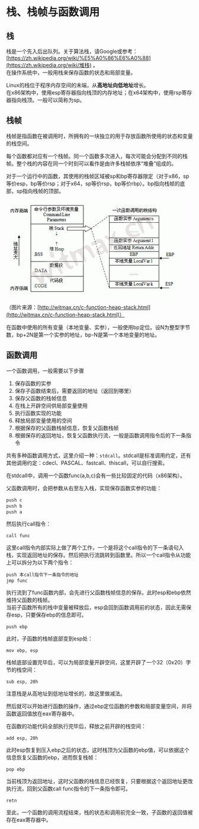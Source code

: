 # 栈、栈帧与函数调用

## 栈

栈是一个先入后出队列。关于算法栈，请Google或参考：[https://zh.wikipedia.org/wiki/%E5%A0%86%E6%A0%88](https://zh.wikipedia.org/wiki/堆栈) 。  
在操作系统中，一般用栈来保存函数的状态和局部变量。

Linux的栈位于程序内存空间的末端，从**高地址向低地址**增长。  
在x86架构中，使用esp寄存器指向栈顶的内存地址；在x64架构中，使用rsp寄存器指向栈顶。一般可以简称为sp。

## 栈帧

栈帧是指函数在被调用时，所拥有的一块独立的用于存放函数所使用的状态和变量的栈空间。

每个函数都对应有一个栈帧。同一个函数多次进入，每次可能会分配到不同的栈帧。整个栈的内容在同一个时刻可以看作是由许多栈帧依序“堆叠”组成的。

对于一个运行中的函数，其使用的栈帧区域被sp和bp寄存器限定（对于x86，sp等价esp，bp等价rsp；对于x64，sp等价rsp，bp等价rbp）。bp指向栈帧的底部，sp指向栈帧的顶部。

![](/pic/pwn/stack-20170713.png)

（图片来源：[http://witmax.cn/c-function-heap-stack.html](http://witmax.cn/c-function-heap-stack.html)）

在函数中使用的所有变量（本地变量、实参），一般使用bp定位。设N为整型字节数，bp+2N是第一个实参的地址，bp-N是第一个本地变量的地址。

## 函数调用

一个函数调用，一般需要以下步骤

1. 保存函数的实参
2. 保存子函数结束后，需要返回的地址（返回到哪里）
3. 保存父函数的栈帧信息
4. 在栈上开辟空间供局部变量使用
5. 执行函数实现的功能
6. 释放局部变量使用的空间
7. 根据保存的父函数栈帧信息，恢复父函数栈帧
8. 根据保存的返回地址，恢复父函数执行流，一般是函数调用指令后的下一条指令

共有多种函数调用方式，这里介绍一种：`stdcall`。stdcall是标准调用约定，还有其他调用约定：cdecl、PASCAL、fastcall、thiscall，可以自行搜索。

在stdcall中，调用一个函数func\(a,b,c\)会有一些比较固定的代码（x86架构）。

父函数调用时，会把参数从右至左入栈，实现保存函数实参的功能：

```assembly
push c  
push b  
push a
```

然后执行call指令：

```assembly
call func
```

这里call指令内部实际上做了两个工作，一个是将这个call指令的下一条语句入栈，实现返回地址的保存。然后把执行流跳转到函数里。所以一个call指令从功能上可以拆分为以下两个指令：

```assembly
push 本call指令下一条指令的地址  
jmp func
```

执行流到了func函数内部，会先进行父函数栈帧信息的保存。此时esp和ebp依然维持父函数的栈帧。  
当前子函数所有的栈中变量被释放后，esp会回到函数调用前的状态，因此无需保存esp，只要保存ebp的信息即可。

```assembly
push ebp
```

此时，子函数的栈帧底部变到esp处：

```assembly
mov ebp, esp
```

栈帧底部设置完毕后，可以为局部变量开辟空间，这里开辟了一个32（0x20）字节的栈空间：

```assembly
sub esp, 20h
```

注意栈是从高地址到低地址增长的，故这里做减法。

然后就可以开始进行函数的操作，通过ebp定位函数的参数和局部变量空间，并将函数返回值放在eax寄存器中。

在函数的功能代码全部执行完毕后，释放之前开辟的栈空间：

```assembly
add esp, 20h
```

此时esp恢复到压入ebp之后的状态，这时栈顶为父函数的ebp值，可以依据这个信息恢复父函数的ebp，进而恢复栈帧：

```assembly
pop ebp
```

当前栈顶为返回地址，这时父函数的栈信息已经恢复，只要根据这个返回地址更改执行流，回到父函数call func指令的下一条指令即可。

```assembly
retn
```

至此，一个函数的调用流程结束，栈的状态和调用前完全一致，子函数的返回值被存在eax寄存器中。

